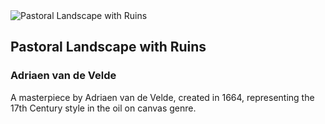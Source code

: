 
<div class="artwork-of-the-day">
  <div class="container">
    <div class="img-wrapper">
      <img
        src="https://www.artic.edu/iiif/2/a34d9d72-c4ec-0750-389e-a01215c9aab0/full/843,/0/default.jpg"
        alt="Pastoral Landscape with Ruins" />
    </div>
    <div class="artwork-detail">
      <div class="artwork-origin"> 
        <h2 class="artwork-name">Pastoral Landscape with Ruins</h2>
        <h3 class="artist">
          Adriaen van de Velde
        </h3>
      </div>
      <p class="description">
        A masterpiece by Adriaen van de Velde, created in 1664, representing the 17th Century style in the oil on canvas genre.
      </p>
    </div>
  </div>
</div>
